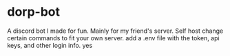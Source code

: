 # dorp-bot
A discord bot I made for fun. Mainly for my friend's server. 
Self host change certain commands to fit your own server. add a .env file with the token, api keys, and other login info.
yes
